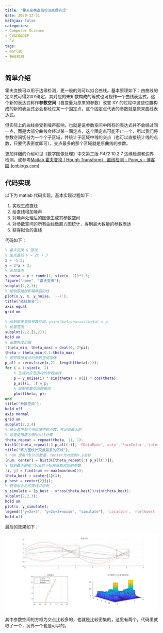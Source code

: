 ```yaml
---
title: '霍夫变换直线检测原理实现'
date: 2020-12-31
mathjax: false
categories:
- Computer Science
- CV&CG&DIP
- CV
tags:
- matlab
- 特征检测
---
```


## 简单介绍

霍夫变换可以用于边缘检测，更一般的则可以拟合曲线。基本原理如下：由曲线的定义式可得如XY确定，其对应的未知数构成的等式也可视作一个曲线表达式，这个新的表达式称作**参数空间**（自变量为原来的参数）改变 XY 的过程中这些位置构成的新的表达式必会都经过某一个固定点，这个固定点代表的参数就是原来曲线表达式。

<!-- more -->

但实际上的曲线会受到噪声影响，也就是说参数空间中所有的表达式并不会经过同一点，而是大部分曲线会经过某一固定点，这个固定点可能不止一个，所以我们将参数空间切分为一个个子区域，并统计子区域中线的交点（也可以直接统计线的点数，只要代表密度即可），交点最多的那个区域就是原曲线的参数。

更加详细的介绍可见《数字图像处理》中文第三版 *P472* 10.2.7 边缘检测和边界检测。或参考[Matlab 霍夫变换 ( Hough Transform） 直线检测 - Pony_s - 博客园 (cnblogs.com)](https://www.cnblogs.com/Ponys/p/3146753.html)

## 代码实现

以下为 matlab 代码实现，基本实现过程如下：

1. 实现生成直线
2. 给直线增加噪声
3. 对噪声处理后的图像生成其参数空间
4. 对参数空间的所有曲线做直方图统计，得到最大数量的参数表达
5. 获得拟合的直线

代码如下：

```matlab
% 霍夫变换 & 直线
% 生成直线 y = 2x + 3
x = -5:5;
y = 2*x + 3;
% 添加噪声
y_noise = y + randn(1, size(x, 2))*1.5;
figure("name", "霍夫变换");
subplot(2,2,3);
% 绘制原始线和噪声后的线
plot(x,y, x, y_noise, '--+');
title("直线拟合");
axis equal
grid on

% 绘制霍夫变换参数空间，ysin(theta)+xcos(theta) = p
% 设置范围
subplot(2,2,[1,2]);
hold on
% 设置角度范围
[theta_min, theta_max] = deal(0, 2*pi);
theta = theta_min:0.1:theta_max;
% 预开辟所有点的参数空间存储
p_all = zeros(size(x,2), length(theta(:)));
for i = 1:size(x, 2)
    % 生成对应范围内的参数曲线
    p = y_noise(i) * sin(theta) + x(i) * cos(theta);
    p_all(i, :) = p;
    % 绘制参数空间的曲线
    plot(theta, p);
end
title("参数空间");
hold off
axis normal
grid on
subplot(2,2,4)
% 统计其中每个子区域中的点数，并记录最大的
% 这里使用直方图hist3计算
theta_repeat = repmat(theta, 11, 1);
hist3([theta_repeat(:) p_all(:)], 'CDataMode','auto','FaceColor','interp');
title("直方图统计交点最多的区域");
% num 是每个bin的数量，center为对应的x,y坐标
[num, center] = hist3([theta_repeat(:) p_all(:)]);
% 找到最大的那个bin的下标并获取对应的参数
[i, j] = find(num == max(max(num)));
theta_best = center{1}(i);
p_best = center{2}(j);
% 获得拟合后的直线并绘制
y_simulate = (p_best - x*cos(theta_best))/sin(theta_best);
subplot(2,2,3);
hold on
plot(x, y_simulate);
legend(["y=2x+3", "y=2x+3+noise", "simulate"], 'Location', 'northwest');
hold off
```

最后的效果如下：

![](/assets/ArticleImg/2020/hough.png)

其中参数空间的方框为交点比较多的，也就是比较密集的，这里有两个，代码里就取了一个，另外一个也是可以的。